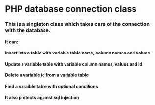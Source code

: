 # PHP database connection class

### This is a singleton class which takes care of the connection with the database.
#### It can:
#### insert into a table with variable table name, column names and values
#### Update a variable table with variable column names, values and id
#### Delete a variable id from a variable table
#### Find a varaible table with optional conditions

#### It also protects against sql injection
